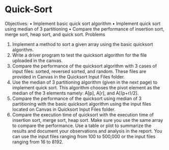 # Quick-Sort
Objectives:
• Implement basic quick sort algorithm
• Implement quick sort using median of 3 partitioning
• Compare the performance of insertion sort, merge sort, heap sort, and quick sort.
Problems
1. Implement a method to sort a given array using the basic quicksort algorithm.
2. Write a driver program to test the quicksort algorithm for the file uploaded in the
canvas.
3. Compare the performance of the quicksort algorithm with 3 cases of input files:
sorted, reversed sorted, and random. These files are provided in Canvas in the
Quicksort Input Files folder.
4. Use the median of 3 partitioning algorithm (given in the next page) to implement
quick sort. This algorithm chooses the pivot element as the median of the 3
elements namely: A[p], A[r], and A[(p+r)/2].
5. Compare the performance of the quicksort using median of 3 partitioning with the
basic quicksort algorithm using the input files located on Canvas in Quicksort Input
Files folder.
6. Compare the execution time of quicksort with the execution time of insertion sort,
merge sort, heap sort. Make sure you use the same array to compare the
performance. Use a table or plot to summarize the results and document your
observations and analysis in the report. You can use the input files ranging from 100
to 500,000 or the input files ranging from 16 to 8192.
